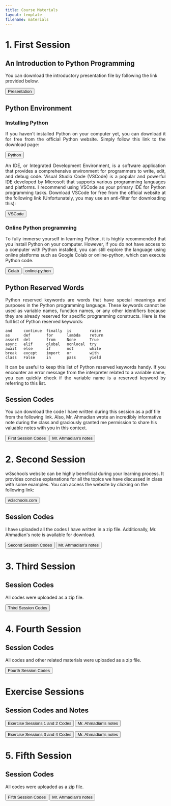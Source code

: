 ```yaml
---
title: Course Materials
layout: template
filename: materials
--- 
```


  
# 1. First Session

## An Introduction to Python Programming

You can download the introductory presentation file by following the link provided below.

<a href="https://drive.google.com/file/d/1CccpPF6sBml0l_dvmNUv2NnlsVDffva-/view?usp=sharing" target="_blank"><button>Presentation</button></a>


## Python Environment

### Installing Python

<p style='text-align: justify;'>
If you haven't installed Python on your computer yet, you can download it for free from the official Python website. Simply follow this link to the download page:
</p>

<a href="https://www.python.org/downloads/" target="_blank"><button>Python</button></a>

<p style='text-align: justify;'>
An IDE, or Integrated Development Environment, is a software application that provides a comprehensive environment for programmers to write, edit, and debug code. Visual Studio Code (VSCode) is a popular and powerful IDE developed by Microsoft that supports various programming languages and platforms. I recommend using VSCode as your primary IDE for Python programming tasks. Download VSCode for free from the official website at the following link (Unfortunately, you may use an anti-filter for downloading this):
</p>

<a href="https://code.visualstudio.com/download#" target="_blank"><button>VSCode</button></a>


### Online Python programming

<p style='text-align: justify;'>
To fully immerse yourself in learning Python, it is highly recommended that you install Python on your computer. However, if you do not have access to a computer with Python installed, you can still explore the language using online platforms such as Google Colab or online-python, which can execute Python code.
</p>

<a href="https://colab.research.google.com/notebooks/intro.ipynb" target="_blank"><button>Colab</button></a>    <a href="https://www.online-python.com/" target="_blank"><button>online-python</button></a>


## Python Reserved Words

<p style='text-align: justify;'>
Python reserved keywords are words that have special meanings and purposes in the Python programming language. These keywords cannot be used as variable names, function names, or any other identifiers because they are already reserved for specific programming constructs. Here is the full list of Python reserved keywords:
</p>

```
and     continue  finally  is        raise
as      def       for      lambda    return
assert  del       from     None      True
async   elif      global   nonlocal  try
await   else      if       not       while
break   except    import   or        with
class   False     in       pass      yield
```
<p style='text-align: justify;'>
It can be useful to keep this list of Python reserved keywords handy. If you encounter an error message from the interpreter related to a variable name, you can quickly check if the variable name is a reserved keyword by referring to this list.
</p>


## Session Codes

You can download the code I have written during this session as a pdf file from the following link. Also, Mr. Ahmadian wrote an incredibly informative note during the class and graciously granted me permission to share his valuable notes with you in this context.


<a href="https://drive.google.com/file/d/1qKnRFhXfczWBRTH1ikJcpXQz1BQNdmYR/view?usp=sharing" target="_blank"><button>First Session Codes</button></a>   <a href="https://drive.google.com/file/d/1Dc44QV9QSC7XrqOawGmSRsVa0oTXQaDo/view?usp=sharing
" target="_blank"><button>Mr. Ahmadian's notes</button></a>


# 2. Second Session

w3schools website can be highly beneficial during your learning process. It provides concise explanations for all the topics we have discussed in class with some examples. You can access the website by clicking on the following link:

<a href="https://www.w3schools.com/python/default.asp" target="_blank"><button>w3schools.com</button></a>


## Session Codes

I have uploaded all the codes I have written in a zip file. Additionally, Mr. Ahmadian's note is available for download.

<a href="https://drive.google.com/file/d/1f09Iv-ZF6X9vcKoAce6wLiUYTAqAtiRk/view?usp=sharing" target="_blank"><button>Second Session Codes</button></a>   <a href="https://drive.google.com/file/d/1r9qTqilTf8NQu0U7xDyvYm8ayN_7HPBY/view?usp=sharing" target="_blank"><button>Mr. Ahmadian's notes</button></a>



# 3. Third Session

## Session Codes

All codes were uploaded as a zip file.

<a href="https://drive.google.com/file/d/1SI7c-YdeDEvroZz9m29N3t754LgE-GTt/view?usp=sharing" target="_blank"><button>Third Session Codes</button></a>


# 4. Fourth Session

## Session Codes

All codes and other related materials were uploaded as a zip file.

<a href="https://drive.google.com/file/d/14STrXiNuPViLR7glQ5Z79PBJKq3O6Psy/view?usp=sharing" target="_blank"><button>Fourth Session Codes</button></a>

# Exercise Sessions

## Session Codes and Notes

<a href="https://drive.google.com/file/d/1rVaHwsHf1ay8_A3M8mIHAEQtKl2Vrv7O/view?usp=sharing" target="_blank"><button>Exercise Sessions 1 and 2 Codes</button></a> <a href="https://drive.google.com/file/d/1NcczipgceGW2nEoF-u8Nsn83bW5Moieu/view?usp=sharing" target="_blank"><button>Mr. Ahmadian's notes</button></a> 


<a href="https://drive.google.com/file/d/1zJZ2Gj47ivufe5sB5S240FIOaepBWXIH/view?usp=sharing" target="_blank"><button>Exercise Sessions 3 and 4 Codes</button></a> <a href="https://drive.google.com/file/d/1uFwkAbNC3U9XEmuSaCGz5ZD0ggGGoUIQ/view?usp=sharing" target="_blank"><button>Mr. Ahmadian's notes</button></a> 


# 5. Fifth Session

## Session Codes

All codes were uploaded as a zip file.

<a href="https://drive.google.com/file/d/13SmeEwNbadLpAQczNpXRSYRiaC-EAQAt/view?usp=sharing" target="_blank"><button>Fifth Session Codes</button></a> <a href="https://drive.google.com/file/d/1p1IQmkMpvH7VeDPqvaD4_S4s-0x-6MbF/view?usp=sharing" target="_blank"><button>Mr. Ahmadian's notes</button></a> 

